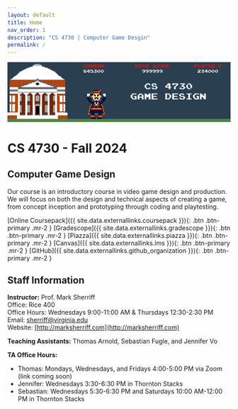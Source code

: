 ```yaml
---
layout: default
title: Home
nav_order: 1
description: "CS 4730 | Computer Game Desgin"
permalink: /
---
```


![CS 47430 Header Image](/assets/images/cs4730header.png)

# CS 4730 - Fall 2024
## Computer Game Design
Our course is an introductory course in video game design and production. We will focus on both the design and technical aspects of creating a game, from concept inception and prototyping through coding and playtesting.

[Online Coursepack]({{ site.data.externallinks.coursepack }}){: .btn  .btn-primary .mr-2 }
[Gradescope]({{ site.data.externallinks.gradescope }}){: .btn .btn-primary .mr-2  }
[Piazza]({{ site.data.externallinks.piazza }}){: .btn .btn-primary .mr-2  }
[Canvas]({{ site.data.externallinks.lms }}){: .btn .btn-primary .mr-2  }
[GitHub]({{ site.data.externallinks.github_organization }}){: .btn .btn-primary .mr-2  }

## Staff Information
__Instructor:__ Prof. Mark Sherriff   
Office: Rice 400   
Office Hours: Wednesdays 9:00-11:00 AM & Thursdays 12:30-2:30 PM       
Email: [sherriff@virginia.edu](mailto:sherriff@virginia.edu)    
Website: [http://marksherriff.com](http://marksherriff.com)    

__Teaching Assistants:__ Thomas Arnold, Sebastian Fugle, and Jennifer Vo

__TA Office Hours:__ 

* Thomas: Mondays, Wednesdays, and Fridays 4:00-5:00 PM via Zoom (link coming soon)
* Jennifer: Wednesdays 3:30-6:30 PM in Thornton Stacks
* Sebastian: Wednesdays 5:30-6:30 PM and Saturdays 10:00 AM-12:00 PM in Thornton Stacks
